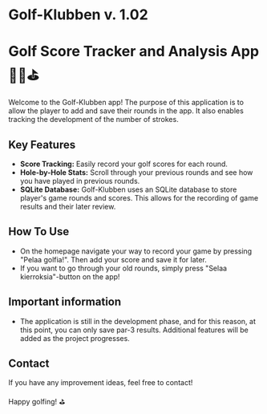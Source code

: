 # Golf-Klubben v. 1.02

# Golf Score Tracker and Analysis App 🏌️‍♂️⛳️

Welcome to the Golf-Klubben app! The purpose of this application is to allow the player to add and save their rounds in the app. It also enables tracking the development of the number of strokes.

## Key Features

- **Score Tracking:** Easily record your golf scores for each round. 
- **Hole-by-Hole Stats:** Scroll through your previous rounds and see how you have played in previous rounds.
- **SQLite Database:** Golf-Klubben uses an SQLite database to store player's game rounds and scores. This allows for the recording of game results and their later review.

## How To Use
- On the homepage navigate your way to record your game by pressing "Pelaa golfia!". Then add your score and save it for later. 
- If you want to go through your old rounds, simply press "Selaa kierroksia"-button on the app!


## Important information
- The application is still in the development phase, and for this reason, at this point, you can only save par-3 results. Additional features will be added as the project progresses.

## Contact

If you have any improvement ideas, feel free to contact!

Happy golfing! ⛳️
